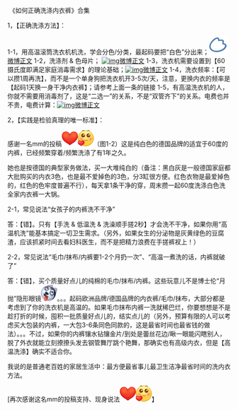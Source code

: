 ​    《如何正确洗涤内衣裤》合集

1，【正确洗涤方法】：

1-1，用高温滚筒洗衣机机洗，学会分色/分类，最起码要把“白色”分出来；[![img](images/timeline_card_small_weibo_default.png)微博正文](https://m.weibo.cn/1909203062/4166400035418436)
1-2，洗涤剂 & 色母片； [![img](https://h5.sinaimg.cn/upload/2015/09/25/3/timeline_card_small_weibo_default.png)微博正文](https://m.weibo.cn/1909203062/4167648398565541)
1-3，洗衣机需要设置到【60摄氏度即满足家庭消毒需求】的理论基础；[![img](https://h5.sinaimg.cn/upload/2015/09/25/3/timeline_card_small_weibo_default.png)微博正文](https://m.weibo.cn/1909203062/4343621194731626)
1-4，洗衣频率：【可以攒1周再洗】，而不是一个单身狗把洗衣机开3-5次/天，注意，更换内衣的频率是【起码1天换一身干净内衣裤】；请参考上面一条的链接
1-5，有高温洗衣机的人，你就不需要用消毒剂了，这是“二选一”的关系，不是“双管齐下”的关系。电费也并不贵，电费计算：[![img](https://h5.sinaimg.cn/upload/2015/09/25/3/timeline_card_small_weibo_default.png)微博正文](https://m.weibo.cn/1909203062/4306234498667209)

2，【实践是检验真理的唯一标准】：

感谢一名mm的投稿![[心]](images/2018new_xin_org.png)![[爱你]](images/2018new_aini_org.png)（图1-2）这是纯白色的德国品牌的适宜于60度的内裤，已经频繁穿着/频繁洗涤了有1年之久。

她也是按德国的典型家务做法，买一大堆纯白的（备注：黑白灰是一般德国家庭都大批购买的内衣3色，也是最不爱掉色的3色，分3缸很方便。红色衣物是最爱掉色的，红色的色牢度普遍不行），每天拿1条干净的穿，周末攒一起60度洗涤白色洗全家内衣裤一大锅。

2-1，常见说法“女孩子的内裤洗不干净”

答：【错】。只有【手洗 & 低温洗 & 洗澡顺手搓2秒】才会洗不干净，如果你用“高温机洗”能基本搞定一切卫生需求。（另外，如果女生的分泌物是灰黄绿色的豆腐渣，应该抓紧时间去看妇科医生，而不是把精力浪费在手搓裤衩上！）

2-2，常见说法“毛巾/抹布/内裤要1-2个月扔一次”、“高温一煮洗的话，内裤就破了”

答：【错】，买个质量好点儿的纯棉的毛巾/抹布/内裤。这些玩意儿不是博士伦“月抛”隐形眼镜![[二哈]](images/2018new_erha_org.png)。。。起码欧洲品牌/德国品牌的内衣裤/毛巾/抹布，大部分都是考虑到了你的洗衣机是高温的。如果毛巾抹布内裤一洗就稀巴烂，你要想想是不是趁打折的时候，囤积一批质量好点儿的，结实点儿的（另外，预算有限的人可以考虑买大包装的内裤，一大包3-6条同色同款的，这是最省时间也最省钱的做法）。。。不过，如果你的内裤镶水钻镶金片/到处是蕾丝花边/瞅一眼能闪瞎别人，脱了外衣就能立刻撩撩头发去钢管舞厅跳个艳舞，那确实也有高级内衣，但是【高温洗涤】确实不适合你。

我说的是普通老百姓的家居生活中：最方便最省事儿最卫生洁净最省时间的洗内衣方法。

[再次感谢这名mm的投稿支持、现身说法![[心]](images/2018new_xin_org.png)![[爱你]](images/2018new_aini_org.png)】
